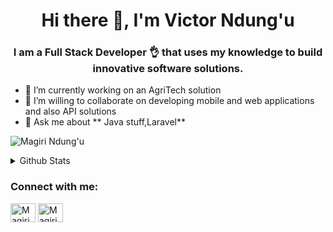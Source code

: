 <h1 align="center">Hi there 👋,  I'm Victor Ndung'u</h1>
<h3 align="center">I am a Full Stack Developer 👌 that uses my knowledge to build innovative software solutions.</h3>

- 🌱 I’m currently working on an AgriTech solution 
- 👯 I’m willing to collaborate on developing mobile and web applications and also API solutions 
- 💬 Ask me about ** Java stuff,Laravel**

<p align="left"> <img src="https://komarev.com/ghpvc/?username=v-magiri&label=Profile%20views&color=0e75b6&style=flat" alt="Magiri Ndung'u" /> </p>

<details>
  <summary>
    Github Stats
  </summary>
  <p align="center"> <img src="https://github-readme-stats.vercel.app/api?username=v-magiri&count_private=true&show_icons=true&include_all_commits=true&theme=dracula" alt="V-Magiri | Stats" />
</details>
<h3>Connect with me:</h3>
<div>
  <span><a href="https://twitter.com/magirindungu"><img align="center" src="https://raw.githubusercontent.com/rahuldkjain/github-profile-readme-generator/master/src/images/icons/Social/twitter.svg" alt="Magiri Ndungu" height="30" width="40" /></a></span>
  <span><a href="https://www.linkedin.com/in/victor-m-ndungu/"><img align="center" src="https://raw.githubusercontent.com/rahuldkjain/github-profile-readme-generator/master/src/images/icons/Social/linked-in-alt.svg" alt="Magiri Ndung'u" height="30" width="40" /></a></span>
  <span><a href=""></a></span>
</div>
